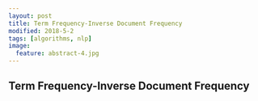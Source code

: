 ```yaml
---
layout: post
title: Term Frequency-Inverse Document Frequency
modified: 2018-5-2
tags: [algorithms, nlp]
image:
  feature: abstract-4.jpg
---
```

## Term Frequency-Inverse Document Frequency
